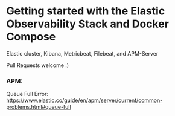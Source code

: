 # Getting started with the Elastic Observability Stack and Docker Compose
Elastic cluster, Kibana, Metricbeat, Filebeat, and APM-Server

Pull Requests welcome :)
 
### APM:

Queue Full Error:
https://www.elastic.co/guide/en/apm/server/current/common-problems.html#queue-full
